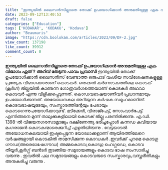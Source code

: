 ```yaml
---
title: "ഇന്ത്യയിൽ ലൈസൻസില്ലാതെ തോക്ക് ഉപയോഗിക്കാൻ അനുമതിയുള്ള ഏക വിഭാഗം ഏത് ?"
date: 2023-09-12T13:40:53
draft: false
categories: ["Education"]
tags: ['KODAKAR', 'KODAKU', 'Kodava']
author: "Beaumaris"
image: "https://cdn.boolokam.com/articles/2023/09/DF-2.jpg"
view_count: 137198
like_count: 39912
comment_count: 0
---
```


**ഇന്ത്യയിൽ ലൈസൻസില്ലാതെ തോക്ക് ഉപയോഗിക്കാൻ അനുമതിയുള്ള ഏക വിഭാഗം ഏത് ?** **അറിവ് തേടുന്ന പാവം പ്രവാസി** ഇന്ത്യയിൽ തോക്ക് ഉപയോഗിക്കാൻ ലൈസൻസ് വേണ്ടാത്ത ഒരുപാട് വംശീയ സവിശേഷതകളുള്ള പ്രത്യേക വിഭാഗക്കാരാണ് കൊടകർ. തെക്കൻ കർണാടകത്തിലെ കൊടക് (കൂർഗ്) ജില്ലയിൽ കാണുന്ന ഗോത്രവർഗത്തെയാണ് കൊടകർ അഥവാ കൊടവർ എന്നു വിളിക്കപ്പെടുന്നത്. കൊഡവഭാഷയാണിവർ പ്രധാനമായും ഉപയോഗിക്കുന്നത്. അയോധനകല അറിയുന്ന കർഷക സമൂഹമാണിത്. കൊടവഭാഷയുടേയും, സംസ്കാരത്തിന്റേയും പേരായും കൊടഗെന്നുപയോഗിക്കാറുണ്ട്. മടിക്കേരി, വിരാജ്പേട്ട്, സോംവാർപേട്ട് എന്നിങ്ങനെ മൂന്ന് താലൂക്കുകളിലായി കൊടക് ജില്ല പരന്നിരിക്കുന്നു. എ.ഡി. 1398-ൽ വിജയനഗരസാമ്രാജ്യം ദക്ഷിണേന്ത്യ ഭരിച്ചപ്പോൾ കന്നഡ കവിയായ മംഗരാജൻ കൊടകന്മാരെക്കുറിച്ച് എഴുതിയിരുന്നു . വേട്ടയാടൽ അയോധനകലയായി ഇഷ്ടപ്പെടുന്ന യോദ്ധാക്കളാണ് ആയിരത്തിലേറെ വർഷങ്ങളായി കൊടകിൽ താമസിക്കുന്ന കൊഡകർ .ഇവർക്ക് പുറമെ കൊടഗു ഗൗഡ(അരെഭാഷേഗൗഡ) അമ്മകൊടവ,കൊടഗു ഹെഗ്ഗഡെ, കൊടവ തീയ്യർ,കൂർഗ്ഗ് ബൻടർ തുടങ്ങിയ സമുദായങ്ങളും കൊടവ ഭാഷ സംസാരിച്ചു വരുന്നു . ഇവരിൽ പല സമുദായങ്ങളും കൊടവരുടെ സംസ്കാരവും,വസ്ത്രരീതികളും അനുകരിച്ചു വരുന്നു .
